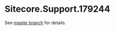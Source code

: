 # Sitecore.Support.179244

See [master branch](https://github.com/sitecoresupport/Sitecore.Support.179244) for details.